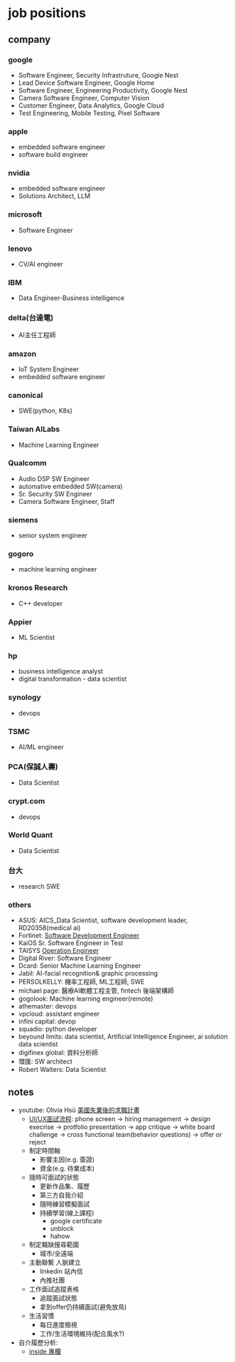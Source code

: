 # job positions

## company
### google
  - Software Engineer, Security Infrastruture, Google Nest
  - Lead Device Software Engineer, Google Home
  - Software Engineer, Engineering Productivity, Google Nest
  - Camera Software Engineer, Computer Vision
  - Customer Engineer, Data Analytics, Google Cloud
  - Test Engineering, Mobile Testing, Pixel Software
### apple
  - embedded software engineer
  - software build engineer
### nvidia
  - embedded software engineer
  - Solutions Architect, LLM
### microsoft
  - Software Engineer
### lenovo
  - CV/AI engineer
### IBM
  - Data Engineer-Business intelligence
### delta(台達電)
  - AI主任工程師
### amazon
  - IoT System Engineer
  - embedded software engineer
### canonical
  - SWE(python, K8s)
### Taiwan AILabs
  - Machine Learning Engineer
### Qualcomm
  - Audio DSP SW Engineer
  - automative embedded SW(camera)
  - Sr. Security SW Engineer
  - Camera Software Engineer, Staff
### siemens
  - senior system engineer
### gogoro
  - machine learning engineer
### kronos Research
  - C++ developer
### Appier
  - ML Scientist
### hp
  - business intelligence analyst
  - digital transformation - data scientist
### synology
  - devops
### TSMC
  - AI/ML engineer
### PCA(保誠人壽)
  - Data Scientist
### crypt.com
  - devops
### World Quant
  - Data Scientist
### 台大
  - research SWE
### others
  - ASUS: AICS_Data Scientist, software development leader, RD20358(medical ai)
  - Fortinet: [Software Development Engineer](https://www.linkedin.com/jobs/view/1505147027/?recommendedFlavor=HIDDEN_GEM&refId=59cafa76-883b-4299-93f0-61ef9cb139f5&trk=eml-jymbii-organic-job-card&midToken=AQGhxYPloZ44uw&trkEmail=eml-jobs_jymbii_digest-null-4-null-null-9gkb7s%7Ek1i0aay2%7E4g-null-jobs%7Eview)
  - KaiOS Sr. Software Engineer in Test
  - TAISYS [Operation Engineer](https://www.linkedin.com/jobs/view/1537754929/?recommendedFlavor=HIDDEN_GEM&refId=59cafa76-883b-4299-93f0-61ef9cb139f5&trk=eml-jymbii-organic-job-card&midToken=AQGhxYPloZ44uw&trkEmail=eml-jobs_jymbii_digest-null-8-null-null-9gkb7s%7Ek1i0aay2%7E4g-null-jobs%7Eview)
  - Digital River: Software Engineer
  - Dcard: Senior Machine Learning Engineer
  - Jabil: AI-facial recognition& graphic processing
  - PERSOLKELLY: 機率工程師, ML工程師, SWE
  - michael page: 醫療AI軟體工程主管, fintech 後端架構師
  - gogolook: Machine learning engineer(remote)
  - athemaster: devops
  - vpcloud: assistant engineer
  - infini capital: devop
  - squadio: python developer
  - beyound limits: data scientist, Artificial Intelligence Engineer, ai solution data scientist
  - digifinex global: 資料分析師
  - 環匯: SW architect
  - Robert Walters: Data Scientist


## notes
- youtube: Olivia Hsü [美國失業後的求職計畫](https://www.youtube.com/watch?v=832-cQNK-U4)
  - [UI/UX面試流程](https://www.youtube.com/watch?v=GYKI-BA7tR4): phone screen -> hiring management -> design execrise -> protfolio presentation -> app critique -> white board challenge -> cross functional team(behavior questions) -> offer or reject
  - 制定時間軸
    - 影響主因(e.g. 簽證)
    - 資金(e.g. 待業成本)
  - 隨時可面試的狀態
    - 更新作品集、履歷
    - 第三方自我介紹
    - 隨時練習模擬面試
    - 持續學習(線上課程)
      - google certificate
      - unblock
      - hahow
  - 制定職缺搜尋範圍
    - 城市/全遠端
  - 主動聯繫 人脈建立
    - linkedin 站內信
    - 內推社團
  - 工作面試追蹤表格
    - 追蹤面試狀態
    - 拿到offer仍持續面試(避免放鳥)
  - 生活習慣
    - 每日進度檢視
    - 工作/生活環境維持(配合風水?)
- 自介履歷分析: 
  - [inside 專欄](https://www.inside.com.tw/article/8476-resume)
